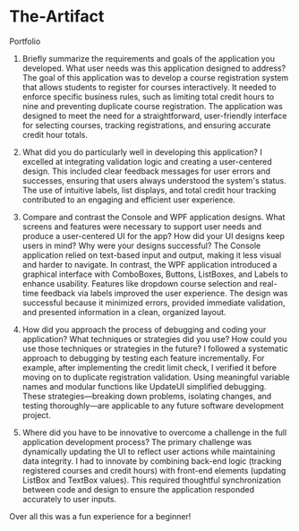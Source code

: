 # The-Artifact
Portfolio

1. Briefly summarize the requirements and goals of the application you developed. What user needs was this application designed to address?
The goal of this application was to develop a course registration system that allows students to register for courses interactively. It needed to enforce specific business rules, such as limiting total credit hours to nine and preventing duplicate course registration. The application was designed to meet the need for a straightforward, user-friendly interface for selecting courses, tracking registrations, and ensuring accurate credit hour totals.

2. What did you do particularly well in developing this application?
I excelled at integrating validation logic and creating a user-centered design. This included clear feedback messages for user errors and successes, ensuring that users always understood the system's status. The use of intuitive labels, list displays, and total credit hour tracking contributed to an engaging and efficient user experience.

3. Compare and contrast the Console and WPF application designs. What screens and features were necessary to support user needs and produce a user-centered UI for the app? How did your UI designs keep users in mind? Why were your designs successful?
The Console application relied on text-based input and output, making it less visual and harder to navigate. In contrast, the WPF application introduced a graphical interface with ComboBoxes, Buttons, ListBoxes, and Labels to enhance usability. Features like dropdown course selection and real-time feedback via labels improved the user experience. The design was successful because it minimized errors, provided immediate validation, and presented information in a clean, organized layout.

4. How did you approach the process of debugging and coding your application? What techniques or strategies did you use? How could you use those techniques or strategies in the future?
I followed a systematic approach to debugging by testing each feature incrementally. For example, after implementing the credit limit check, I verified it before moving on to duplicate registration validation. Using meaningful variable names and modular functions like UpdateUI simplified debugging. These strategies—breaking down problems, isolating changes, and testing thoroughly—are applicable to any future software development project.

5. Where did you have to be innovative to overcome a challenge in the full application development process?
The primary challenge was dynamically updating the UI to reflect user actions while maintaining data integrity. I had to innovate by combining back-end logic (tracking registered courses and credit hours) with front-end elements (updating ListBox and TextBox values). This required thoughtful synchronization between code and design to ensure the application responded accurately to user inputs.

Over all this was a fun experience for a beginner!

